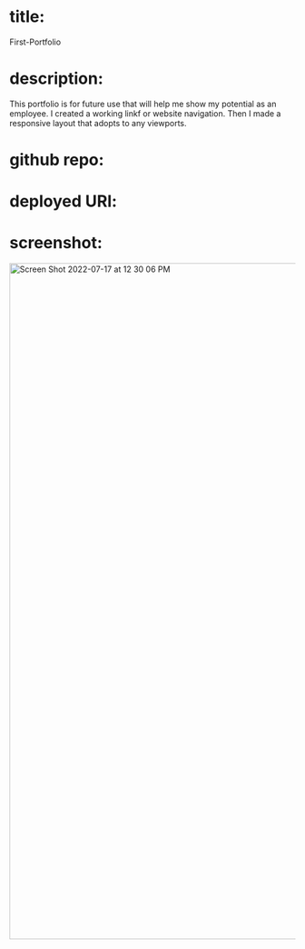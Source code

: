 # title:

  First-Portfolio
  
  
 # description: 
 
 This portfolio is for future use that will help me show my potential as an employee. I created a working linkf or website navigation. Then I made a responsive layout that adopts to any viewports.
  
  
# github repo:

  
  
# deployed URl: 



# screenshot: 

<img width="1190" alt="Screen Shot 2022-07-17 at 12 30 06 PM" src="https://user-images.githubusercontent.com/103174285/179421841-92ea74f9-6e21-40fb-83a4-dac1186bb1e2.png">
